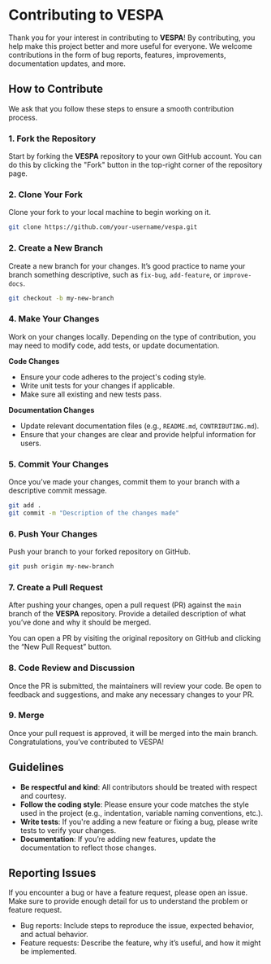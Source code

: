 # Contributing to VESPA

Thank you for your interest in contributing to **VESPA**!
By contributing, you help make this project better and more
useful for everyone. We welcome contributions in the form of
bug reports, features, improvements, documentation updates,
and more.

## How to Contribute

We ask that you follow these steps to ensure a smooth
contribution process.

### 1. Fork the Repository

Start by forking the **VESPA** repository to your own GitHub account.
You can do this by clicking the "Fork" button in the top-right
corner of the repository page.

### 2. Clone Your Fork

Clone your fork to your local machine to begin working on it.

```bash
git clone https://github.com/your-username/vespa.git
```

### 2. Create a New Branch

Create a new branch for your changes.
It’s good practice to name your branch something descriptive,
such as `fix-bug`, `add-feature`, or `improve-docs`.

```bash
git checkout -b my-new-branch
```

### 4. Make Your Changes

Work on your changes locally. Depending on the type of contribution,
you may need to modify code, add tests, or update documentation.

**Code Changes**

- Ensure your code adheres to the project's coding style.
- Write unit tests for your changes if applicable.
- Make sure all existing and new tests pass.

**Documentation Changes**

- Update relevant documentation files (e.g., `README.md`, `CONTRIBUTING.md`).
- Ensure that your changes are clear and provide helpful information for users.

### 5. Commit Your Changes

Once you’ve made your changes, commit them to your branch with
a descriptive commit message.

```bash
git add .
git commit -m "Description of the changes made"
```

### 6. Push Your Changes

Push your branch to your forked repository on GitHub.

```bash
git push origin my-new-branch
```

### 7. Create a Pull Request

After pushing your changes, open a pull request (PR) against the `main`
branch of the **VESPA** repository. Provide a detailed description of
what you’ve done and why it should be merged.

You can open a PR by visiting the original repository on GitHub
and clicking the “New Pull Request” button.

### 8. Code Review and Discussion

Once the PR is submitted, the maintainers will review your code.
Be open to feedback and suggestions, and make any necessary changes to your PR.

### 9. Merge

Once your pull request is approved, it will be merged into
the main branch. Congratulations, you’ve contributed to VESPA!

## Guidelines

- **Be respectful and kind**: All contributors should be treated with
respect and courtesy.
- **Follow the coding style**: Please ensure your code matches the
style used in the project (e.g., indentation, variable naming conventions, etc.).
- **Write tests**: If you're adding a new feature or fixing a bug,
please write tests to verify your changes.
- **Documentation**: If you’re adding new features, update the
documentation to reflect those changes.

## Reporting Issues

If you encounter a bug or have a feature request, please open an issue.
Make sure to provide enough detail for us to understand the
problem or feature request.

- Bug reports: Include steps to reproduce the issue,
expected behavior, and actual behavior.
- Feature requests: Describe the feature, why it’s useful,
and how it might be implemented.

